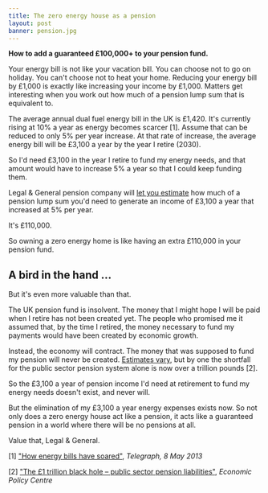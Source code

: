 ```yaml
---
title: The zero energy house as a pension
layout: post
banner: pension.jpg
---
```


**How to add a guaranteed £100,000+ to your pension fund.**

Your energy bill is not like your vacation bill. You can choose not to go on holiday. You can't choose not to heat your home. Reducing your energy bill by £1,000 is exactly like increasing your income by £1,000. Matters get interesting when you work out how much of a pension lump sum that is equivalent to.

The average annual dual fuel energy bill in the UK is £1,420. It's currently rising at 10% a year as energy becomes scarcer [1]. Assume that can be reduced to only 5% per year increase. At that rate of increase, the average energy bill will be £3,100 a year by the year I retire (2030).

So I'd need £3,100 in the year I retire to fund my energy needs, and that amount would have to increase 5% a year so that I could keep funding them.

Legal & General pension company will [let you estimate](http://www.legalandgeneral.com/annuities/pension-annuity/annuity-calculator/)  how much of a pension lump sum you'd need to generate an income of £3,100 a year that increased at 5% per year.

It's £110,000.

So owning a zero energy home is like having an extra £110,000 in your pension fund.

## A bird in the hand ...

But it's even more valuable than that.

The UK pension fund is insolvent. The money that I might hope I will be paid when I retire has not been created yet. The people who promised me it assumed that, by the time I retired, the money necessary to fund my payments would have been created by economic growth.

Instead, the economy will contract. The money that was supposed to fund my pension will never be created. [Estimates vary](https://encrypted.google.com/#q=uk+pension+fund+gap), but by one the shortfall for the public sector pension system alone is now over a trillion pounds [2].

So the £3,100 a year of pension income I'd need at retirement to fund my energy needs doesn't exist, and never will.

But the elimination of my £3,100 a year energy expenses exists now. So not only does a zero energy house act like a pension, it acts like a guaranteed pension in a world where there will be no pensions at all.

Value that, Legal & General.


[1] ["How energy bills have soared"](http://www.telegraph.co.uk/finance/personalfinance/household-bills/10043967/How-energy-bills-have-soared.html), _Telegraph, 8 May 2013_

[2] ["The £1 trillion black hole – public sector pension liabilities"](http://www.economicpolicycentre.com/2010/04/19/government-pension-liabilities-understated-by-1trillion/), _Economic Policy Centre_
